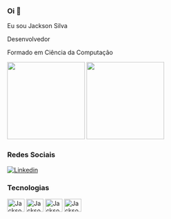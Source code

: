 ### Oi 👋

Eu sou Jackson Silva

Desenvolvedor

Formado em Ciência da Computação

<div>
  <img height="180em" src="https://github-readme-stats.vercel.app/api?username=jacksonsilvaa&show_icons=true&theme=tokyonight"/>
  <img height="180em" src="https://github-readme-stats.vercel.app/api/top-langs/?username=jacksonsilvaa&layout=compact&theme=tokyonight"/>
</div>

### Redes Sociais

[![Linkedin](https://img.shields.io/badge/LinkedIn-0077B5?style=for-the-badge&logo=linkedin&logoColor=white)](https://www.linkedin.com/in/jacksonsilvasantos/)

### Tecnologias

<div>
  <img align="center" alt="Jackson-html" height="30" width="40" src="https://cdn.jsdelivr.net/gh/devicons/devicon/icons/html5/html5-original.svg"/>
  <img align="center" alt="Jackson-html" height="30" width="40" src="https://cdn.jsdelivr.net/gh/devicons/devicon/icons/css3/css3-original.svg"/>
  <img align="center" alt="Jackson-html" height="30" width="40" src="https://cdn.jsdelivr.net/gh/devicons/devicon/icons/python/python-original.svg"/>
  <img align="center" alt="Jackson-html" height="30" width="40" src="https://cdn.jsdelivr.net/gh/devicons/devicon/icons/react/react-original.svg"/> 
</div>
